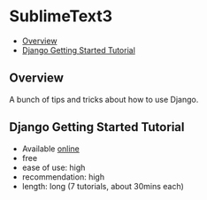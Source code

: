 # SublimeText3

<!-- MarkdownTOC autolink="true" autoanchor="true" markdown_preview="github" -->

- [Overview](#overview)
- [Django Getting Started Tutorial](#django-getting-started-tutorial)

<!-- /MarkdownTOC -->

<a id="overview"></a>
## Overview

A bunch of tips and tricks about how to use Django.

<a id="django-getting-started-tutorial"></a>
## Django Getting Started Tutorial

- Available [online](https://docs.djangoproject.com/en/2.0/intro/)
- free
- ease of use: high
- recommendation: high
- length: long (7 tutorials, about 30mins each)